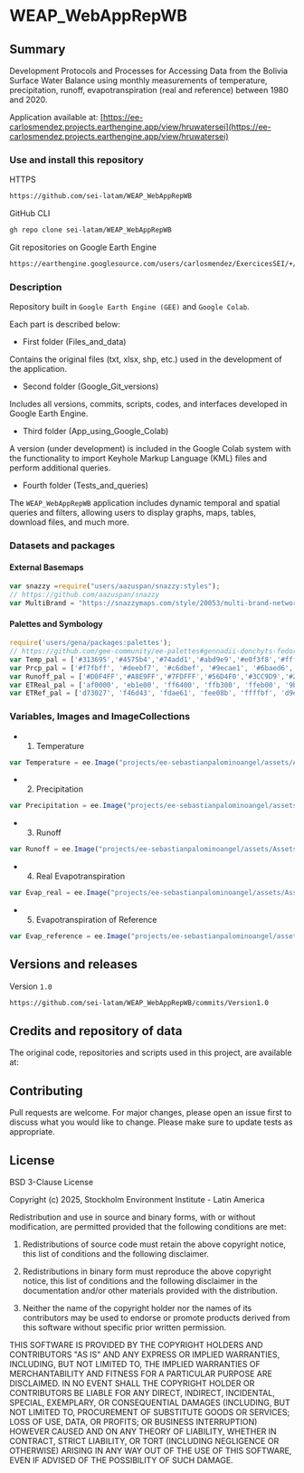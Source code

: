 # WEAP_WebAppRepWB

## Summary
Development Protocols and Processes for Accessing Data from the Bolivia Surface Water Balance using monthly measurements of temperature, precipitation, runoff, evapotranspiration (real and reference) between 1980 and 2020.


Application available at: [https://ee-carlosmendez.projects.earthengine.app/view/hruwatersei](https://ee-carlosmendez.projects.earthengine.app/view/hruwatersei)

### Use and install this repository

HTTPS
```html
https://github.com/sei-latam/WEAP_WebAppRepWB
```

GitHub CLI
```html
gh repo clone sei-latam/WEAP_WebAppRepWB
```
Git repositories on Google Earth Engine
```html
https://earthengine.googlesource.com/users/carlosmendez/ExercicesSEI/+/refs/heads/master/Application_SEI_Water
```

### Description

Repository built in `Google Earth Engine (GEE)` and `Google Colab`.

Each part is described below:

- First folder (Files_and_data)
 
Contains the original files (txt, xlsx, shp, etc.) used in the development of the application. 
  
- Second folder (Google_Git_versions)
  
Includes all versions, commits, scripts, codes, and interfaces developed in Google Earth Engine. 
  
- Third folder (App_using_Google_Colab)

A version (under development) is included in the Google Colab system with the functionality to import Keyhole Markup Language (KML) files and perform additional queries. 
  
- Fourth folder (Tests_and_queries)

The `WEAP_WebAppRepWB` application includes dynamic temporal and spatial queries and filters, allowing users to display graphs, maps, tables, download files, and much more.


### Datasets and packages

#### External Basemaps

```Javascript
var snazzy =require("users/aazuspan/snazzy:styles");
// https://github.com/aazuspan/snazzy
var MultiBrand = "https://snazzymaps.com/style/20053/multi-brand-network"
```
#### Palettes and Symbology

```Javascript
require('users/gena/packages:palettes');
// https://github.com/gee-community/ee-palettes#gennadii-donchyts-fedor-baart--justin-braaten
var Temp_pal = ['#313695','#4575b4','#74add1','#abd9e9','#e0f3f8','#ffffbf','#fee090','#fdae61','#f46d43','#d73027'];//10
var Prcp_pal = ['#f7fbff', '#deebf7', '#c6dbef', '#9ecae1', '#6baed6', '#4292c6', '#2171b5', '#08519c', '#08306b', '#041836'];//10
var Runoff_pal = ['#D0F4FF','#A8E9FF','#7FDFFF','#56D4F0','#3CC9D9','#2ABFBF', '#1AB3A6', '#13998F', '#0F7F78', '#0B6561']; //10
var ETReal_pal = ['af0000', 'eb1e00', 'ff6400', 'ffb300', 'ffeb00', '9beb4a', '33db80', '00b4ff', '0064ff', '000096']; //10
var ETRef_pal = ['d73027', 'f46d43', 'fdae61', 'fee08b', 'ffffbf', 'd9ef8b', 'a6d96a','66bd63', '1a9850', '006837']; // 10
```

### Variables, Images and ImageCollections

- 1. Temperature

```Javascript
var Temperature = ee.Image("projects/ee-sebastianpalominoangel/assets/Assets_BM_Bolivia/Tmedio_M1_M492_multiband")
```
     
- 2. Precipitation

```Javascript
var Precipitation = ee.Image("projects/ee-sebastianpalominoangel/assets/Assets_BM_Bolivia/PcP_M1_M492_multiband")
```
     
- 3. Runoff

```Javascript
var Runoff = ee.Image("projects/ee-sebastianpalominoangel/assets/Assets_BM_Bolivia/Escorrentia_M1_M492_multiband")
```
     
- 4. Real Evapotranspiration

```Javascript
var Evap_real = ee.Image("projects/ee-sebastianpalominoangel/assets/Assets_BM_Bolivia/ETR_M1_M492_multiband")
```
     
- 5. Evapotranspiration of Reference

```Javascript
var Evap_reference = ee.Image("projects/ee-sebastianpalominoangel/assets/Assets_BM_Bolivia/ETref_M1_M492_multiband")
```

## Versions and releases

Version `1.0`

```HTML
https://github.com/sei-latam/WEAP_WebAppRepWB/commits/Version1.0
```

## Credits and repository of data

The original code, repositories and scripts used in this project, are available at:

## Contributing

Pull requests are welcome. For major changes, please open an issue first to discuss what you would like to change. Please make sure to update tests as appropriate. 

## License

BSD 3-Clause License

Copyright (c) 2025, Stockholm Environment Institute - Latin America

Redistribution and use in source and binary forms, with or without
modification, are permitted provided that the following conditions are met:

1. Redistributions of source code must retain the above copyright notice, this
   list of conditions and the following disclaimer.

2. Redistributions in binary form must reproduce the above copyright notice,
   this list of conditions and the following disclaimer in the documentation
   and/or other materials provided with the distribution.

3. Neither the name of the copyright holder nor the names of its
   contributors may be used to endorse or promote products derived from
   this software without specific prior written permission.

THIS SOFTWARE IS PROVIDED BY THE COPYRIGHT HOLDERS AND CONTRIBUTORS "AS IS"
AND ANY EXPRESS OR IMPLIED WARRANTIES, INCLUDING, BUT NOT LIMITED TO, THE
IMPLIED WARRANTIES OF MERCHANTABILITY AND FITNESS FOR A PARTICULAR PURPOSE ARE
DISCLAIMED. IN NO EVENT SHALL THE COPYRIGHT HOLDER OR CONTRIBUTORS BE LIABLE
FOR ANY DIRECT, INDIRECT, INCIDENTAL, SPECIAL, EXEMPLARY, OR CONSEQUENTIAL
DAMAGES (INCLUDING, BUT NOT LIMITED TO, PROCUREMENT OF SUBSTITUTE GOODS OR
SERVICES; LOSS OF USE, DATA, OR PROFITS; OR BUSINESS INTERRUPTION) HOWEVER
CAUSED AND ON ANY THEORY OF LIABILITY, WHETHER IN CONTRACT, STRICT LIABILITY,
OR TORT (INCLUDING NEGLIGENCE OR OTHERWISE) ARISING IN ANY WAY OUT OF THE USE
OF THIS SOFTWARE, EVEN IF ADVISED OF THE POSSIBILITY OF SUCH DAMAGE.

